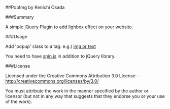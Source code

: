 ##PopImg
by Kenichi Osada

###Summary

A simple jQuery Plugin to add lighbox effect on your website. 

###Usage

Add 'popup' class to a tag. 
e.g.) <a href="image.jpg" class="popup">img or text</a>

You need to have [spin.js](http://fgnass.github.com/spin.js/) in addition to jQuery library. 

###License

Licensed under the Creative Commons Attribution 3.0 License - [http://creativecommons.org/licenses/by/3.0/
](http://creativecommons.org/licenses/by/3.0/)

You must attribute the work in the manner specified by the author or licensor (but not in any way that suggests that they endorse you or your use of the work).
